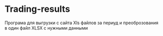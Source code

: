 # Trading-results



Програма для выгрузки с сайта Xls файлов за периуд и преоброзования в один  файл XLSX с нужными данными
